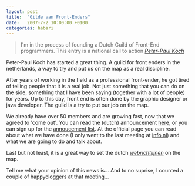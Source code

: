 ```yaml
---
layout: post
title:  "Gilde van Front-Enders"
date:   2007-7-2 10:00:00 +0100
categories: habari
---
```

<blockquote>I'm in the process of founding a Dutch Guild of Front-End programmers. This entry is a national call to action
<a href="http://www.quirksmode.org/blog/archives/2007/07/gilde_van_front.html"><cite>Peter-Paul Koch</cite></a></blockquote><!--more--><p>Peter-Paul Koch has started a great thing. A guild for front enders in the netherlands, a way to try and put us on the map as a real discipline.</p>
<p>After years of working in the field as a professional front-ender, he got tired of telling people that it is a real job. Not just something that you can do on the side, something that I have been saying (together with a lot of people) for years. Up to this day, front end is often done by the graphic designer or java developer. The guild is a try to put our job on the map.</p><p>We already have over 50 members and are growing fast, now that we agreed to 'come out'. You can read the (dutch) announcement <a href="http://www.quirksmode.org/blog/archives/2007/07/gilde_van_front.html">here</a>, or you can sign up for the <a href="mailto:frontendgilde-subscribe@yahoogroups.com">annoucement list</a>.
At the official page you can read about what we have done (I only went to the last meeting at <a href='http://www.flickr.com/photos/tomgreuter/sets/72157600546024410/" title="see tom's foto's">info.nl</a>) and what we are going to do and talk about.</p><p>Last but not least, it is a great way to set the dutch <a href="http://webrichtlijnen.overheid.nl/"><em>webrichtlijnen</em></a> on the map.</p>
Tell me what your opinion of this news is...
And to no suprise, I counted a couple of happycloggers at that meeting...